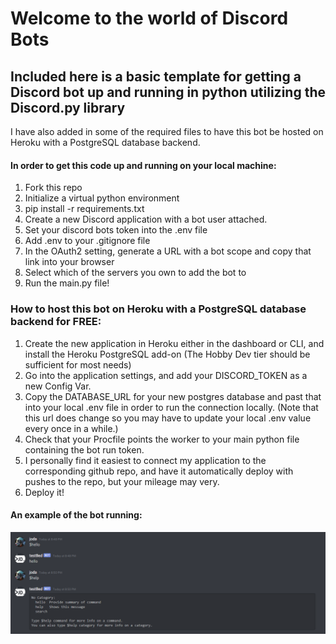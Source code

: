 # Welcome to the world of Discord Bots
## Included here is a basic template for getting a Discord bot up and running in python utilizing the Discord.py library
I have also added in some of the required files to have this bot be hosted on Heroku with a PostgreSQL database backend.
  
#### In order to get this code up and running on your local machine:
1. Fork this repo
2. Initialize a virtual python environment
3. pip install -r requirements.txt
4. Create a new Discord application with a bot user attached.
5. Set your discord bots token into the .env file
6. Add .env to your .gitignore file
7. In the OAuth2 setting, generate a URL with a bot scope and copy that link into your browser
8. Select which of the servers you own to add the bot to
9. Run the main.py file!

### How to host this bot on Heroku with a PostgreSQL database backend for FREE:
1. Create the new application in Heroku either in the dashboard or CLI, and install the Heroku PostgreSQL add-on (The Hobby Dev tier should be sufficient for most needs)
2. Go into the application settings, and add your DISCORD_TOKEN as a new Config Var.
3. Copy the DATABASE_URL for your new postgres database and past that into your local .env file in order to run the connection locally. (Note that this url does change so you may have to update your local .env value every once in a while.)
4. Check that your Procfile points the worker to your main python file containing the bot run token.
5. I personally find it easiest to connect my application to the corresponding github repo, and have it automatically deploy with pushes to the repo, but your mileage may very.
6. Deploy it!

#### An example of the bot running:
![bot working](./static/example1.PNG)